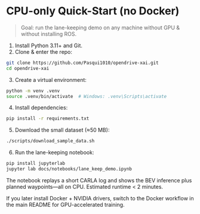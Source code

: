 # CPU-only Quick-Start (no Docker)

> Goal: run the lane-keeping demo on any machine without GPU & without installing ROS.

1. Install Python 3.11+ and Git.
2. Clone & enter the repo:

```bash
git clone https://github.com/Pasqui1010/opendrive-xai.git
cd opendrive-xai
```
3. Create a virtual environment:

```bash
python -m venv .venv
source .venv/bin/activate  # Windows: .venv\Scripts\activate
```
4. Install dependencies:

```bash
pip install -r requirements.txt
```
5. Download the small dataset (≈50 MB):

```bash
./scripts/download_sample_data.sh
```
6. Run the lane-keeping notebook:

```bash
pip install jupyterlab
jupyter lab docs/notebooks/lane_keep_demo.ipynb
```

The notebook replays a short CARLA log and shows the BEV inference plus planned waypoints—all on CPU. Estimated runtime < 2 minutes.

If you later install Docker + NVIDIA drivers, switch to the Docker workflow in the main README for GPU-accelerated training. 